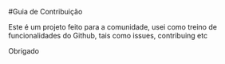#Guia de Contribuição



Este é um projeto feito para a comunidade, usei como treino de funcionalidades do Github, tais como issues, contribuing etc

Obrigado
